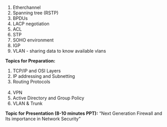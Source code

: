 1. Etherchannel
2. Spanning tree (RSTP)
3. BPDUs
4. LACP negotiation
5. ACL
6. STP
7. SOHO environment
8. IGP
9. VLAN - sharing data to know available vlans


**Topics for Preparation:**
1. TCP/IP and OSI Layers                                                                             
2. IP addressing and Subnetting
3. Routing Protocols                                                                                                 
4. VPN
5. Active Directory and Group Policy
6. VLAN & Trunk

**Topic for Presentation (8-10 minutes PPT):** “Next Generation Firewall and Its importance in Network Security”